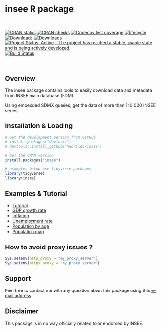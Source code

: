 insee R package
================

<br>

[![CRAN status](https://www.r-pkg.org/badges/version/insee)](https://cran.r-project.org/package=insee)
[![CRAN checks](https://cranchecks.info/badges/worst/insee)](https://cran.r-project.org/web/checks/check_results_insee.html)
[![Codecov test coverage](https://codecov.io/gh/hadrilec/insee/branch/master/graph/badge.svg)](https://codecov.io/gh/hadrilec/insee?branch=master)
[![lifecycle](https://img.shields.io/badge/lifecycle-maturing-blue.svg)](https://www.tidyverse.org/lifecycle/#maturing)
[![Downloads](https://cranlogs.r-pkg.org/badges/grand-total/insee)](https://cran.r-project.org/package=insee)
[![Downloads](https://cranlogs.r-pkg.org/badges/insee)](https://cran.r-project.org/package=insee)
[![Project Status: Active – The project has reached a stable, usable state and is being actively developed.](https://www.repostatus.org/badges/latest/active.svg)](https://www.repostatus.org/)
[![Build Status](https://travis-ci.com/hadrilec/insee.svg?branch=master)](https://travis-ci.org/hadrilec/insee)

<br>

## Overview

The insee package contains tools to easily download data and metadata
from INSEE main database (BDM).

Using embedded SDMX queries, get the data of more than 140 000 INSEE
series.

## Installation & Loading

``` r
# Get the development version from GitHub
# install.packages("devtools")
# devtools::install_github("hadrilec/insee")

# Get the CRAN version
install.packages("insee")

# examples below use tidyverse packages 
library(tidyverse)
library(insee)
```

## Examples & Tutorial

  - [Tutorial](https://hadrilec.github.io/insee/articles/1_insee-vignettes.html)
  - [GDP growth
    rate](https://hadrilec.github.io/insee/articles/2_gdp-vignettes.html)
  - [Inflation](https://hadrilec.github.io/insee/articles/3_inflation-vignettes.html)
  - [Unemployment
    rate](https://hadrilec.github.io/insee/articles/4_unem-vignettes.html)
  - [Population by
    age](https://hadrilec.github.io/insee/articles/5_pop-vignettes.html)
  - [Population
    map](https://hadrilec.github.io/insee/articles/6_pop_map-vignettes.html)

## How to avoid proxy issues ?

``` r
Sys.setenv(http_proxy = "my_proxy_server")
Sys.setenv(https_proxy = "my_proxy_server")
```

## Support

Feel free to contact me with any question about this package using this
[e-mail
address](mailto:leclerc.hadrien@gmail.com?subject=%5Br-package%5D%5Binsee%5D).

## Disclaimer

This package is in no way officially related to or endorsed by INSEE.
